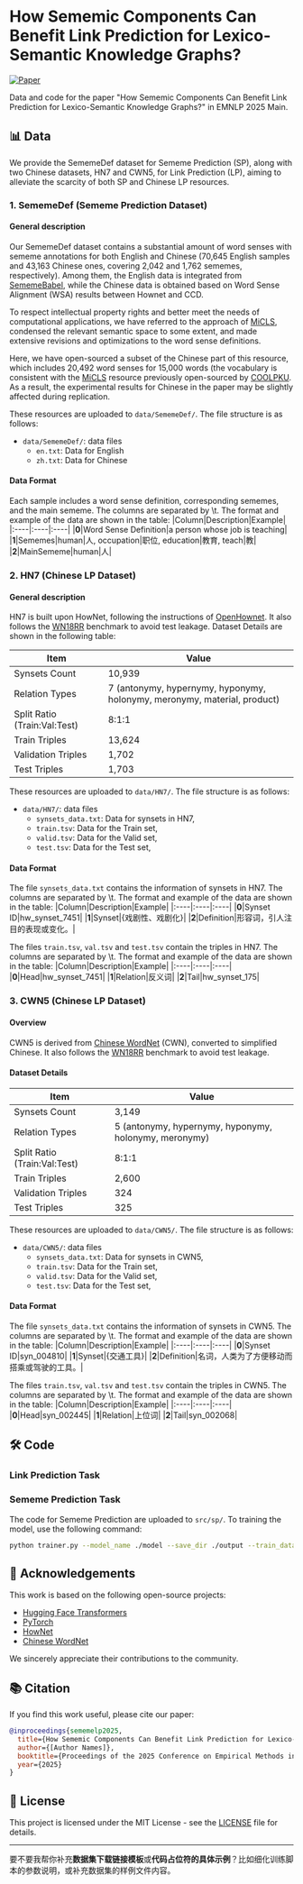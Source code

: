 # How Sememic Components Can Benefit Link Prediction for Lexico-Semantic Knowledge Graphs?
[![Paper](https://img.shields.io/badge/Paper-EMNLP%202025-blue)](https://arxiv.org/abs/XXX)

Data and code for the paper "How Sememic Components Can Benefit Link Prediction for Lexico-Semantic Knowledge Graphs?" in EMNLP 2025 Main.

## 📊 Data
We provide the SememeDef dataset for Sememe Prediction (SP), along with two Chinese datasets, HN7 and CWN5, for Link Prediction (LP), aiming to alleviate the scarcity of both SP and Chinese LP resources.

### 1. SememeDef (Sememe Prediction Dataset)
#### General description
Our SememeDef dataset contains a substantial amount of word senses with sememe annotations for both English and Chinese (70,645 English samples and 43,163 Chinese ones, covering 2,042 and 1,762 sememes, respectively). Among them, the English data is integrated from [SememeBabel](https://github.com/thunlp/MSGI), while the Chinese data is obtained based on Word Sense Alignment (WSA) results between Hownet and CCD.

To respect intellectual property rights and better meet the needs of computational applications, we have referred to the approach of [MiCLS](https://github.com/COOLPKU/MorBERT), condensed the relevant semantic space to some extent, and made extensive revisions and optimizations to the word sense definitions.

Here, we have open-sourced a subset of the Chinese part of this resource, which includes 20,492 word senses for 15,000 words (the vocabulary is consistent with the [MiCLS](https://github.com/COOLPKU/MorBERT) resource previously open-sourced by [COOLPKU](https://github.com/COOLPKU/COOL). As a result, the experimental results for Chinese in the paper may be slightly affected during replication.

These resources are uploaded to `data/SememeDef/`. The file structure is as follows:
- `data/SememeDef/`: data files
  - `en.txt`: Data for English
  - `zh.txt`: Data for Chinese

#### Data Format
Each sample includes a word sense definition, corresponding sememes, and the main sememe. The columns are separated by \\t. The format and example of the data are shown in the table:
|Column|Description|Example|
|:----|:----|:----|
|**0**|Word Sense Definition|a person whose job is teaching|
|**1**|Sememes|human\|人, occupation\|职位, education\|教育, teach\|教|
|**2**|MainSememe|human\|人|

### 2. HN7 (Chinese LP Dataset)
#### General description
HN7 is built upon HowNet, following the instructions of [OpenHownet](https://github.com/thunlp/SCPapers/blob/master/resources/2003_%E7%9F%A5%E7%BD%91.pdf). It also follows the [WN18RR](https://ojs.aaai.org/index.php/AAAI/article/view/11573) benchmark to avoid test leakage. Dataset Details are shown in the following table:

| Item                | Value                  |
|---------------------|------------------------|
| Synsets Count       | 10,939                 |
| Relation Types      | 7 (antonymy, hypernymy, hyponymy, holonymy, meronymy, material, product) |
| Split Ratio (Train:Val:Test) | 8:1:1 |
| Train Triples       | 13,624                 |
| Validation Triples  | 1,702                  |
| Test Triples        | 1,703                  |

These resources are uploaded to `data/HN7/`. The file structure is as follows:
- `data/HN7/`: data files
  - `synsets_data.txt`: Data for synsets in HN7, 
  - `train.tsv`: Data for the Train set,
  - `valid.tsv`: Data for the Valid set,
  - `test.tsv`: Data for the Test set,

#### Data Format
The file `synsets_data.txt` contains the information of synsets in HN7. The columns are separated by \\t. The format and example of the data are shown in the table:
|Column|Description|Example|
|:----|:----|:----|
|**0**|Synset ID|hw\_synset\_7451|
|**1**|Synset|\{戏剧性、戏剧化\}|
|**2**|Definition|形容词，引人注目的表现或变化。|

The files `train.tsv`, `val.tsv` and `test.tsv` contain the triples in HN7. The columns are separated by \\t. The format and example of the data are shown in the table:
|Column|Description|Example|
|:----|:----|:----|
|**0**|Head|hw\_synset\_7451|
|**1**|Relation|反义词|
|**2**|Tail|hw\_synset\_175|


### 3. CWN5 (Chinese LP Dataset)
#### Overview
CWN5 is derived from [Chinese WordNet](https://lopentu.github.io/CwnWeb/#:~:text=%E4%B8%AD%E6%96%87%E8%A9%9E%E5%BD%99%E7%B6%B2%E8%B7%AF%EF%BC%88Chinese%20Wordnet%EF%BC%8CCWN%EF%BC%89%EF%BC%8C%E6%98%AF%E4%B8%80%E9%A0%85%E8%A9%A6%E5%9C%96%E8%A7%A3%E6%B1%BA%E8%A9%9E%E7%BE%A9%EF%BC%88sense%EF%BC%89%E4%BB%A5%E5%8F%8A%E8%A9%9E%E5%BD%99%E8%AA%9E%E6%84%8F%E9%97%9C%E4%BF%82%EF%BC%88lexical,semantic%20relations%EF%BC%89%E7%9A%84%E8%AA%9E%E8%A8%80%E7%9F%A5%E8%AD%98%E8%B3%87%E6%BA%90%E3%80%82%20%E4%B8%AD%E6%96%87%E8%A9%9E%E7%B6%B2%E7%9A%84%E6%A0%B8%E5%BF%83%E5%85%83%E7%B4%A0%E6%98%AF%E4%B8%AD%E6%96%87%E8%A9%9E%E5%BD%99%E7%9A%84%E5%90%8C%E7%BE%A9%E8%A9%9E%E9%9B%86%EF%BC%88synsets%EF%BC%89%E4%BB%A5%E5%8F%8A%E9%80%A3%E7%B9%AB%E5%90%84%E8%A9%9E%E9%9B%86%E7%9A%84%E8%AA%9E%E6%84%8F%E9%97%9C%E4%BF%82%EF%BC%9B%E9%80%8F%E9%81%8E%E8%AA%9E%E6%84%8F%E9%97%9C%E4%BF%82%EF%BC%8C%E5%B0%87%E5%90%84%E5%80%8B%E5%90%8C%E7%BE%A9%E8%A9%9E%E9%9B%86%E9%80%A3%E6%8E%A5%E8%B5%B7%E4%BE%86%EF%BC%8C%E5%BD%A2%E6%88%90%E8%AA%9E%E6%84%8F%E7%B6%B2%E7%B5%A1%E3%80%82) (CWN), converted to simplified Chinese. It also follows the [WN18RR](https://ojs.aaai.org/index.php/AAAI/article/view/11573) benchmark to avoid test leakage.

#### Dataset Details
| Item                | Value                  |
|---------------------|------------------------|
| Synsets Count       | 3,149                  |
| Relation Types      | 5 (antonymy, hypernymy, hyponymy, holonymy, meronymy) |
| Split Ratio (Train:Val:Test) | 8:1:1 |
| Train Triples       | 2,600                  |
| Validation Triples  | 324                    |
| Test Triples        | 325                    |

These resources are uploaded to `data/CWN5/`. The file structure is as follows:
- `data/CWN5/`: data files
  - `synsets_data.txt`: Data for synsets in CWN5, 
  - `train.tsv`: Data for the Train set,
  - `valid.tsv`: Data for the Valid set,
  - `test.tsv`: Data for the Test set,

#### Data Format
The file `synsets_data.txt` contains the information of synsets in CWN5. The columns are separated by \\t. The format and example of the data are shown in the table:
|Column|Description|Example|
|:----|:----|:----|
|**0**|Synset ID|syn\_004810|
|**1**|Synset|\{交通工具\}|
|**2**|Definition|名词，人类为了方便移动而搭乘或驾驶的工具。|


The files `train.tsv`, `val.tsv` and `test.tsv` contain the triples in CWN5. The columns are separated by \\t. The format and example of the data are shown in the table:
|Column|Description|Example|
|:----|:----|:----|
|**0**|Head|syn\_002445|
|**1**|Relation|上位词|
|**2**|Tail|syn\_002068|

## 🛠️ Code
### Link Prediction Task

### Sememe Prediction Task
The code for Sememe Prediction are uploaded to `src/sp/`. To training the model, use the following command:
```bash
python trainer.py --model_name ./model --save_dir ./output --train_data_dir --device cuda:0
```

## 🤝 Acknowledgements
This work is based on the following open-source projects:
- [Hugging Face Transformers](https://github.com/huggingface/transformers)
- [PyTorch](https://pytorch.org/)
- [HowNet](https://www.keenage.com/)
- [Chinese WordNet](https://lope.linguistics.ntu.edu.tw/cwn/)

We sincerely appreciate their contributions to the community.

## 📚 Citation
If you find this work useful, please cite our paper:
```bibtex
@inproceedings{sememelp2025,
  title={How Sememic Components Can Benefit Link Prediction for Lexico-Semantic Knowledge Graphs?},
  author={[Author Names]},
  booktitle={Proceedings of the 2025 Conference on Empirical Methods in Natural Language Processing (EMNLP)},
  year={2025}
}
```

## 📄 License
This project is licensed under the MIT License - see the [LICENSE](LICENSE) file for details.

---

要不要我帮你补充**数据集下载链接模板**或**代码占位符的具体示例**？比如细化训练脚本的参数说明，或补充数据集的样例文件内容。
